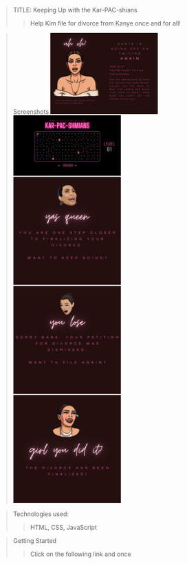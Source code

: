 >TITLE: Keeping Up with the Kar-PAC-shians
>>Help Kim file for divorce from Kanye once and for all!


>Screenshots
    <img src="./img/overlayStart.png" width="250">
    <img src="./img/gamePlay.png" width="250">
    <img src="./img/overlayWin.png" width="250">
    <img src="./img/overlayLose.png" width="250">
    <img src="./img/overlayFinal.png" width="250">



>Technologies used:
>> HTML, CSS, JavaScript

>Getting Started
>>Click on the following link and once